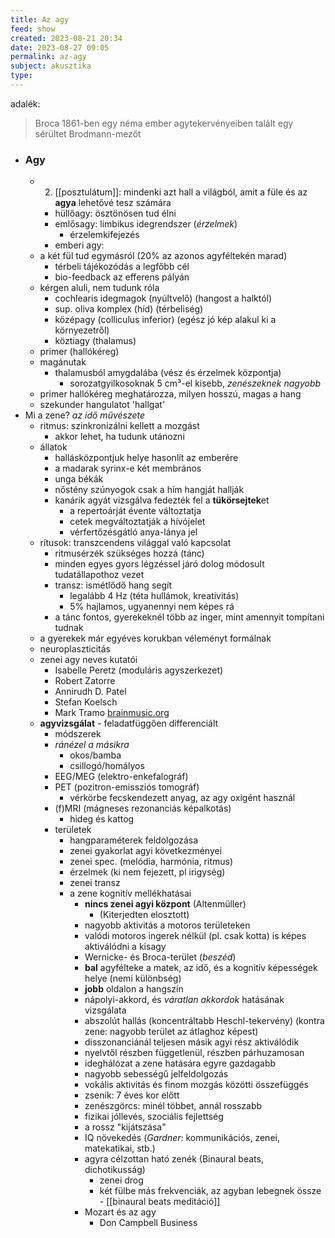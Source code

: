 ```yaml
---
title: Az agy
feed: show
created: 2023-08-21 20:34
date: 2023-08-27 09:05
permalink: az-agy
subject: akusztika
type: 
---
```


adalék:
> Broca 1861-ben egy néma ember agytekervényeiben talált egy sérültet
> Brodmann-mezőt

- ### Agy
	- 2. [[posztulátum]]: mindenki azt hall a világból, amit a füle és az **agya** lehetővé tesz számára
		- hüllőagy: ösztönösen tud élni
		- emlősagy: limbikus idegrendszer (*érzelmek*)
			- érzelemkifejezés
		- emberi agy: 
	- a két fül tud egymásról (20% az azonos agyféltekén marad)
		- térbeli tájékozódás a legfőbb cél
		- bio-feedback az efferens pályán
	- kérgen aluli, nem tudunk róla
		- cochlearis idegmagok (nyúltvelő) (hangost a halktól)
		- sup. oliva komplex (híd) (térbeliség)
		- középagy (colliculus inferior) (egész jó kép alakul ki a környezetről)
		- köztiagy (thalamus)
	- primer (hallókéreg)
	- magánutak
		- thalamusból amygdalába (vész és érzelmek központja)
			- sorozatgyilkosoknak 5 cm³-el kisebb, *zenészeknek nagyobb*
	- primer hallókéreg meghatározza, milyen hosszú, magas a hang
	- szekunder hangulatot 'hallgat'
- Mi a zene? *az idő művészete*
	- ritmus: szinkronizálni kellett a mozgást
		- akkor lehet, ha tudunk utánozni
	- állatok
		- hallásközpontjuk helye hasonlít az emberére
		- a madarak syrinx-e két membrános
		- unga békák
		- nőstény szúnyogok csak a hím hangját hallják
		- kanárik agyát vizsgálva fedezték fel a **tükörsejtek**et
			- a repertoárját évente változtatja
			- cetek megváltoztatják a hívójelet
			- vérfertőzésgátló anya-lánya jel
	- rítusok: transzcendens világgal való kapcsolat
		- ritmusérzék szükséges hozzá (tánc)
		- minden egyes gyors légzéssel járó dolog módosult tudatállapothoz vezet
		- transz: ismétlődő hang segít
			- legalább 4 Hz (téta hullámok, kreativitás)
			- 5% hajlamos, ugyanennyi nem képes rá
		- a tánc fontos, gyerekeknél több az inger, mint amennyit tompítani tudnak
	- a gyerekek már egyéves korukban véleményt formálnak
	- neuroplaszticitás
	- zenei agy neves kutatói
		- Isabelle Peretz (moduláris agyszerkezet)
		- Robert Zatorre
		- Annirudh D. Patel
		- Stefan Koelsch
		- Mark Tramo [brainmusic.org](https://brainmusic.org)
	- **agyvizsgálat** - feladatfüggően differenciált
		- módszerek
		- *ránézel a másikra*
			- okos/bamba
			- csillogó/homályos
		- EEG/MEG (elektro-enkefalográf)
		- PET (pozitron-emissziós tomográf)
			- vérkörbe fecskendezett anyag, az agy oxigént használ
		- (f)MRI (mágneses rezonanciás képalkotás)
			- hideg és kattog
		- területek
			- hangparaméterek feldolgozása
			- zenei gyakorlat agyi következményei
			- zenei spec. (melódia, harmónia, ritmus)
			- érzelmek (ki nem fejezett, pl irigység)
			- zenei transz
			- a zene kognitív mellékhatásai
				- **nincs zenei agyi központ** (Altenmüller)
					- (Kiterjedten elosztott)
				- nagyobb aktivitás a motoros területeken
				- valódi motoros ingerek nélkül (pl. csak kotta) is képes aktiválódni a kisagy
				- Wernicke- és Broca-terület (*beszéd*)
				- **bal** agyfélteke a matek, az idő, és a kognitív képességek helye (nemi különbség)
				- **jobb** oldalon a hangszín
				- nápolyi-akkord, és *váratlan akkordok* hatásának vizsgálata
				- abszolút hallás (koncentráltabb Heschl-tekervény) (kontra zene: nagyobb terület az átlaghoz képest)
				- disszonanciánál teljesen másik agyi rész aktiválódik
				- nyelvtől részben függetlenül, részben párhuzamosan 
				- ideghálózat a zene hatására egyre gazdagabb
				- nagyobb sebességű jelfeldolgozás
				- vokális aktivitás és finom mozgás közötti összefüggés
				- zsenik: 7 éves kor előtt
				- zenészgörcs: minél többet, annál rosszabb
				- fizikai jóllevés, szociális fejlettség
				- a rossz "kijátszása"
				- IQ növekedés (*Gardner*: kommunikációs, zenei, matekatikai, stb.)
				- agyra célzottan ható zenék (Binaural beats, dichotikusság)
					- zenei drog
					- két fülbe más frekvenciák, az agyban lebegnek össze - [[binaural beats meditáció]]
				- Mozart és az agy
					- Don Campbell Business
